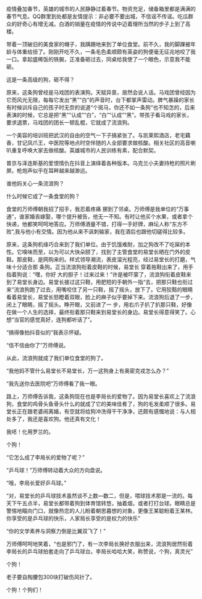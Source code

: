 疫情叠加春节，英雄的城市的人民静静过着春节。物资充足，储备箱里都是满满的春节气息。QQ群里到处都是友情提示：非必要不要出城，不信谣不传谣。吃瓜群众的好奇心有增无减。白酒的销量在疫情的传说中迈着理所当然的步子上到了高楼。

带着一顶破旧的美食家的帽子，我蹒跚地来到了单位食堂。前不久，我的脚踝被年龄与体重给扭了。刚刚开吃不久，一条毛色柔顺颇有英姿的狗便毫无征兆地咬了我一口。拿起盛稀饭的铁腕，正准备砸过去，同桌给我使了一个眼色，示意我不能砸。

这是一条高级的狗，砸不得？

原来，这条狗曾经是马戏团的表演狗。天赋异禀，居然会说人话。马戏团曾经因为它而风光无限，每每它发出“黑”“白”的声音时，台下都掌声雷动。脾气暴躁的家长有时候训斥自己的孩子时无奈的说道“个斑马，你还不如一条狗”也不知怎的，后来表演的时候，它总是把“黑”“认成”“白”，“白”“认成”“黑”。带孩子看马戏的家长，要求退票，马戏团的团长一顿乱棍，它就成了流浪狗。

一个美容的培训班把武汉的自由的空气一下子搞紧张了。与凯莱熙酒店，老宅藕香，甘记凤爪王，中医院等地点时空伴随的人全部要求做核酸。相关社区的高音喇叭重复呼唤大家去做核酸。英雄城市的人民训练有素，配合默契。

普京与泽连斯基的爱恨情仇在抖音上演绎着各种版本。乌克兰小夫妻持枪的照片刷屏。枪炮声似乎在耳畔越来越渺远。

谁他妈关心一条流浪狗？

什么时候它成了一条食堂的狗？

食堂的万师傅朝我招了招手，我忍着疼痛 挪到了邻桌。万师傅是我单位的“万事通”，谁家婚丧嫁娶，哪个提升被告，他无一不知。有时让他买个水果，或者拿个快递，他都笑呵呵地答应。万师傅酒量不错，打得一手好牌，麻坛人称“东方不败”,我与他小有交情。因为他从来不讽刺输家，我在酒后也跟他切磋得比较多。

原来，这条狗机缘巧合来到了我们单位。由于饥饿难耐，加之狗改不了吃屎的本性。它嗅味而至，以为可以大快朵颐了，找到了主管食堂的易堂长晒在门外的皮鞋。那皮鞋，是网购来的。样式领导潮流，表皮溜光程亮，经过易堂长的打磨，气味十分适合那 条狗。正当流浪狗衔着皮鞋的时候，易堂长 穿着拖鞋出来了，用手指着狗说：“嘿，你好 大的胆子！过来过来！”许是被吓蒙了，流浪狗衔着皮鞋来到了易堂长身边。易堂长接过这只鞋，用肥短的手朝外一指“去，把那只鞋也衔过来”流浪狗跑了过去，用嘴咬住了另一只鞋，摇了摇头，放下了。它用狡黠的眼睛看着易堂长，易堂长怒瞪着双眼，脸上的麻子似乎要掉下来。流浪狗后退了一步，闭上了眼睛，摇了摇头。睁开眼，又前进了一 步，用右爪子扒了扒那只鞋，好像在做一个人生的选择，最终衔着那只鞋来到易堂长的身边。易堂长得意得笑了。心想“当官的感觉真好，连狗都听话了”。

“搞得像拍抖音似的”我表示怀疑。

“信不信由你了”万师傅说。

从此，流浪狗就成了我们单位食堂的狗了。

“我他妈不管什么易堂长不易堂长，万一这狗身上有奥密克戎怎么办？”

“我先送你去医院吧”万师傅看了我一眼。

路上，万师傅告诉我，这条狗现在也是李局长的爱物了。因为易堂长喜欢上了流浪狗，食堂的鸡骨头鱼骨头什么的就成了它的美味佳肴了，狗的毛发柔顺了很多。易堂长正在跟老婆闹离婚，有空就将给狗冲洗得干干净净，还颇有感慨地说：与人相处多了，我还是喜欢狗。他还真有文化！

我呸！化用罗兰的。

个狗！

“它怎么成了李局长的爱物了呢？”

“乒乓球！”万师傅转动着大众的方向盘说。

“哦，李局长爱好乒乓球。”

“对，易堂长的乒乓球技术虽然谈不上数—数二，但是，喂球技术那是一流的。每天下午五点半，易堂长都带着狗到体育馆转悠，抽着烟，或者打打台球。眼睛总是警惕地瞄向门口，就像热恋的人儿盼着朝思暮想的对象，更像王某聪盼着王某林。你享受的是乒乓球的快乐，人家局长享受的是权力的快乐”

“你的文学素养与洞察力倒是比翼双飞了！"

万师傅呵呵地笑着，“也是邪门了，有一次李局长换好衣服出来，流浪狗居然衔着李局长的乒乓球拍套走向了乒乓球台。李局长哈哈大笑，称赞说，个狗，真灵光”

个狗！

老子要自掏腰包300块打破伤风针了。

个狗！个狗们！
